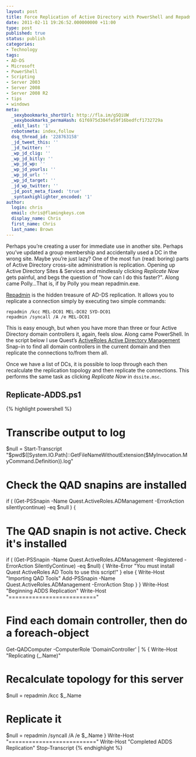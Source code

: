 ```yaml
---
layout: post
title: Force Replication of Active Directory with PowerShell and Repadmin.exe
date: 2011-02-11 19:26:52.000000000 +11:00
type: post
published: true
status: publish
categories:
- Technology
tags:
- AD-DS
- Microsoft
- PowerShell
- Scripting
- Server 2003
- Server 2008
- Server 2008 R2
- tips
- windows
meta:
  _sexybookmarks_shortUrl: http://fla.im/gSQiUW
  _sexybookmarks_permaHash: 61f6975d304fe59f16bedfcf1732729a
  _edit_last: '1'
  robotsmeta: index,follow
  dsq_thread_id: '228763158'
  _jd_tweet_this: ''
  _jd_twitter: ''
  _wp_jd_clig: ''
  _wp_jd_bitly: ''
  _wp_jd_wp: ''
  _wp_jd_yourls: ''
  _wp_jd_url: ''
  _wp_jd_target: ''
  _jd_wp_twitter: ''
  _jd_post_meta_fixed: 'true'
  _syntaxhighlighter_encoded: '1'
author:
  login: chris
  email: chris@flamingkeys.com
  display_name: Chris
  first_name: Chris
  last_name: Brown
---
```


Perhaps you’re creating a user for immediate use in another site. Perhaps you’ve updated a group membership and accidentally used a DC in the wrong site. Maybe you’re just lazy? One of the most fun (read: boring) parts of Active Directory cross-site administration is replication. Opening up Active Directory Sites & Services and mindlessly clicking _Replicate Now_ gets painful, and begs the question of "how can I do this faster?". Along came Polly…That is, if by Polly you mean repadmin.exe.

[Repadmin](http://technet.microsoft.com/en-us/library/cc755360(WS.10).aspx) is the hidden treasure of AD-DS replication. It allows you to replicate a connection simply by executing two simple commands:

    repadmin /kcc MEL-DC01 MEL-DC02 SYD-DC01
    repadmin /syncall /A /e MEL-DC01

This is easy enough, but when you have more than three or four Active Directory domain controllers it, again, feels slow. Along came PowerShell. In the script below I use Quest’s [ActiveRoles Active Directory Management](http://www.quest.com/powershell/activeroles-server.aspx) Snap-in to find all domain controllers in the current domain and then replicate the connections to/from them all.

Once we have a list of DCs, it is possible to loop through each then recalculate the replication topology and then replicate the connections. This performs the same task as clicking _Replicate Now_ in `dssite.msc`.

## Replicate-ADDS.ps1

{% highlight powershell %}
# Transcribe output to log
$null = Start-Transcript "$pwd\$([System.IO.Path]::GetFileNameWithoutExtension($MyInvocation.MyCommand.Definition)).log"
# Check the QAD snapins are installed
if ( (Get-PSSnapin -Name Quest.ActiveRoles.ADManagement -ErrorAction silentlycontinue) -eq $null ) {
 # The QAD snapin is not active. Check it's installed
 if ( (Get-PSSnapin -Name Quest.ActiveRoles.ADManagement -Registered -ErrorAction SilentlyContinue) -eq $null) {
  Write-Error "You must install Quest ActiveRoles AD Tools to use this script!"
 } else {
  Write-Host "Importing QAD Tools"
  Add-PSSnapin -Name Quest.ActiveRoles.ADManagement -ErrorAction Stop
 }
}
Write-Host "Beginning ADDS Replication"
Write-Host "=========================="
# Find each domain controller, then do a foreach-object
Get-QADComputer -ComputerRole 'DomainController' | % {
 Write-Host "Replicating $($_.Name)"
 # Recalculate topology for this server
 $null = repadmin /kcc $_.Name
 # Replicate it
 $null = repadmin /syncall /A /e $_.Name
}
Write-Host "=========================="
Write-Host "Completed ADDS Replication"
Stop-Transcript
{% endhighlight %}